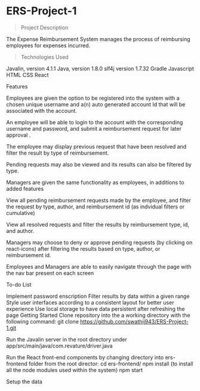 # ERS-Project-1

>Project Description

The Expense Reimbursement System manages the process of reimbursing employees for expenses incurred.

>Technologies Used

Javalin, version 4.1.1
Java, version 1.8.0
slf4j version 1.7.32
Gradle
Javascript
HTML
CSS
React

Features

Employees are given the option to be registered into the system with a chosen unique username and a(n) auto generated account Id that will be associated with the account.

An employee will be able to login to the account with the corresponding username and password, and submit a reimbursement request for later approval .

The employee may display previous request that have been resolved and filter the result by type of reimbursement.

Pending requests may also be viewed and its results can also be filtered by type.

Managers are given the same functionality as employees, in additions to added features

View all pending reimbursement requests made by the employee, and filter the request by type, author, and reimbursement id (as indvidual filters or cumulative)

View all resolved requests and filter the results by reimbursement type, id, and author.

Managers may choose to deny or approve pending requests (by clicking on react-icons) after filtering the results based on type, author, or reimbursement id.

Employees and Managers are able to easily navigate through the page with the nav bar present on each screen

To-do List

Implement password enscription
Filter results by data within a given range
Style user interfaces according to a consistent layout for better user experience
Use local storage to have data persistent after refreshing the page
Getting Started
Clone repository into the a working directory with the following command: git clone https://github.com/swathij943/ERS-Project-1.git

Run the Javalin server in the root directory under app/src/main/java/com.revature/driver.java

Run the React front-end components by changing directory into ers-frontend folder from the root director: cd ers-frontend/ npm install (to install all the node modules used within the system) npm start

Setup the data
